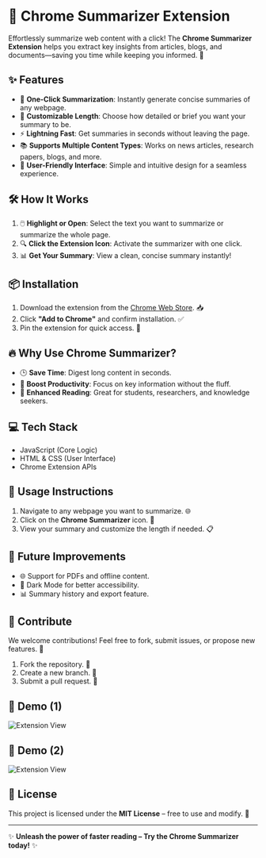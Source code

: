 # 🧠 Chrome Summarizer Extension

Effortlessly summarize web content with a click! The **Chrome Summarizer Extension** helps you extract key insights from articles, blogs, and documents—saving you time while keeping you informed. 🚀

## ✨ Features

- 🔎 **One-Click Summarization**: Instantly generate concise summaries of any webpage.
- 📏 **Customizable Length**: Choose how detailed or brief you want your summary to be.
- ⚡ **Lightning Fast**: Get summaries in seconds without leaving the page.
- 📚 **Supports Multiple Content Types**: Works on news articles, research papers, blogs, and more.
- 🌙 **User-Friendly Interface**: Simple and intuitive design for a seamless experience.

## 🛠️ How It Works

1. 🖱️ **Highlight or Open**: Select the text you want to summarize or summarize the whole page.
2. 🔍 **Click the Extension Icon**: Activate the summarizer with one click.
3. 📊 **Get Your Summary**: View a clean, concise summary instantly!

## 📦 Installation

1. Download the extension from the [Chrome Web Store](#). 📥
2. Click **"Add to Chrome"** and confirm installation. ✅
3. Pin the extension for quick access. 📌

## 🔥 Why Use Chrome Summarizer?

- 🕒 **Save Time**: Digest long content in seconds.
- 📘 **Boost Productivity**: Focus on key information without the fluff.
- 📖 **Enhanced Reading**: Great for students, researchers, and knowledge seekers.

## 💻 Tech Stack

- JavaScript (Core Logic)
- HTML & CSS (User Interface)
- Chrome Extension APIs

## 📜 Usage Instructions

1. Navigate to any webpage you want to summarize. 🌐
2. Click on the **Chrome Summarizer** icon. 🔘
3. View your summary and customize the length if needed. 📋

## 🧩 Future Improvements

- 🌐 Support for PDFs and offline content.
- 🎨 Dark Mode for better accessibility.
- 📊 Summary history and export feature.

## 🤝 Contribute

We welcome contributions! Feel free to fork, submit issues, or propose new features. 🙌

1. Fork the repository. 🍴
2. Create a new branch. 🌱
3. Submit a pull request. 🔁


## 📸 Demo (1)
![Extension View](screenshots/s3.png)

## 📸 Demo (2)
![Extension View](screenshots/s2.png)


## 📄 License

This project is licensed under the **MIT License** – free to use and modify. 📃

---

✨ **Unleash the power of faster reading – Try the Chrome Summarizer today!** ✨


